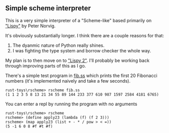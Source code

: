 ## Simple scheme interpreter

This is a very simple interpreter of a "Scheme-like" based primarily on ["Lispy"](http://norvig.com/lispy.html) by Peter Norvig.

It's obviously substantially longer.  I think there are a couple reasons for that:

1. The dyanmic nature of Python really shines.
2. I was fighting the type system and borrow checker the whole way.

My plan is to then move on to ["Lispy 2"](http://norvig.com/lispy2.html).  I'll probably be working back through improving parts of this as I go.

There's a simple test program in [fib.ss](fib.ss) which prints the first 20 Fibonacci numbers (it's implemented naively and take a few seconds).
```
rust-toys\rscheme> rscheme fib.ss
(1 1 2 3 5 8 13 21 34 55 89 144 233 377 610 987 1597 2584 4181 6765)
```

You can enter a repl by running the program with no arguments
```
rust-toys\rscheme> rscheme
rscheme> (define apply23 (lambda (f) (f 2 3)))
rscheme> (map apply23 (list + - * / pow > < =))
(5 -1 6 0 8 #f #t #f)
```